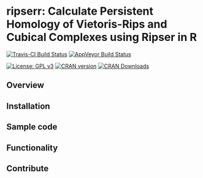 # ripserr: Calculate Persistent Homology of Vietoris-Rips and Cubical Complexes using Ripser in R

[![Travis-CI Build Status](https://travis-ci.org/rrrlw/ripserr.svg?branch=master)](https://travis-ci.org/rrrlw/ripserr)
[![AppVeyor Build Status](https://ci.appveyor.com/api/projects/status/github/rrrlw/ripserr?branch=master&svg=true)](https://ci.appveyor.com/project/rrrlw/ripserr)

[![License: GPL v3](https://img.shields.io/badge/License-GPL%20v3-blue.svg)](https://www.gnu.org/licenses/gpl-3.0)
[![CRAN version](http://www.r-pkg.org/badges/version/ripserr)](https://CRAN.R-project.org/package=ripserr)
[![CRAN Downloads](http://cranlogs.r-pkg.org/badges/grand-total/ripserr)](https://CRAN.R-project.org/package=ripserr)

## Overview

## Installation

## Sample code

## Functionality

## Contribute
